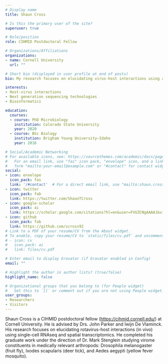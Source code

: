 ```yaml
---
# Display name
title: Shaun Cross

# Is this the primary user of the site?
superuser: true

# Role/position
role: CIHMID Postdoctoral Fellow

# Organizations/Affiliations
organizations:
- name: Cornell University
  url: ""

# Short bio (displayed in user profile at end of posts)
bio: My research focuses on elucidating virus-host interactions using a blend of wet lab, genomic, and bioinformatic tools. Currently investigating rotavirus-host interactions using single-cell RNAseq and spatial transcriptomics.

interests:
- Host-virus interactions
- Next generation sequencing technologies
- Bioinformatics

education:
  courses:
  - course: PhD Microbiology
    institution: Colorado State University
    year: 2020
  - course: BSc Biology
    institution: Brigham Young University–Idaho
    year: 2016

# Social/Academic Networking
# For available icons, see: https://sourcethemes.com/academic/docs/page-builder/#icons
#   For an email link, use "fas" icon pack, "envelope" icon, and a link in the
#   form "mailto:your-email@example.com" or "#contact" for contact widget.
social:
- icon: envelope
  icon_pack: fas
  link: '/#contact'  # For a direct email link, use "mailto:shaun.cross1992@gmail.com".
- icon: twitter
  icon_pack: fab
  link: https://twitter.com/ShaunTCross
- icon: google-scholar
  icon_pack: ai
  link: https://scholar.google.com/citations?hl=en&user=FVUZCNgAAAAJ&view_op=list_works&gmla=AJsN-F5kFDQfv8jHH12kyZVEvoWXTa8-KVFOvZGY3VRZjFK49mrRBxZnKdpoSa85acpFuBcPrxIUNYkDVWSxU69loh5ZDK6Gg66tDgUc2-WJ7JuwcPKBc1Dl2VqBHygGXNY5ZIJF8agZ
- icon: github
  icon_pack: fab
  link: https://github.com/scross92
# Link to a PDF of your resume/CV from the About widget.
# To enable, copy your resume/CV to `static/files/cv.pdf` and uncomment the lines below.
# - icon: cv
#   icon_pack: ai
#   link: files/cv.pdf

# Enter email to display Gravatar (if Gravatar enabled in Config)
email: ""

# Highlight the author in author lists? (true/false)
highlight_name: false

# Organizational groups that you belong to (for People widget)
#   Set this to `[]` or comment out if you are not using People widget.
user_groups:
- Researchers
- Visitors
---
```


Shaun Cross is a CIHMID postdoctoral fellow (https://cihmid.cornell.edu/) at Cornell University. He is advised by Drs. John Parker and Iwijn De Vlaminck. His research focuses on elucidating rotavirus-host interactions (in vivo) using single-cell RNAseq and spatial transcriptomics. He completed his graduate work under the direction of Dr. Mark Stenglein studying virome constituents in medically relevant arthropods: Drosophila melanogaster (fruit fly), Ixodes scapularis (deer tick), and Aedes aegypti (yellow fever mosquito).
